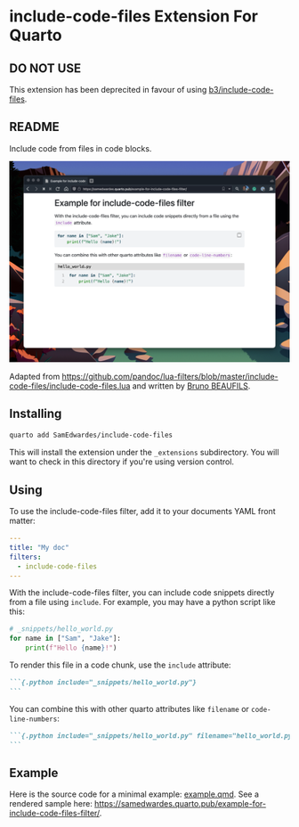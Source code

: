 # include-code-files Extension For Quarto

## DO NOT USE

This extension has been deprecited in favour of using [b3/include-code-files](https://github.com/b3/include-code-files).

## README

Include code from files in code blocks.

![Screenshot of an example output using include-code-files](docs/example-screenshot.png)

Adapted from <https://github.com/pandoc/lua-filters/blob/master/include-code-files/include-code-files.lua> and written by [Bruno BEAUFILS](https://github.com/b3).


## Installing

```bash
quarto add SamEdwardes/include-code-files
```

This will install the extension under the `_extensions` subdirectory. You will want to check in this directory if you're using version control.

## Using

To use the include-code-files filter, add it to your documents YAML front matter:

```yaml
---
title: "My doc"
filters:
  - include-code-files
---
```

With the include-code-files filter, you can include code snippets directly from a file using `include`. For example, you may have a python script like this:

```python
# _snippets/hello_world.py
for name in ["Sam", "Jake"]:
    print(f"Hello {name}!")
```

To render this file in a code chunk, use the `include` attribute:

``````markdown
```{.python include="_snippets/hello_world.py"}
```
``````

You can combine this with other quarto attributes like `filename` or `code-line-numbers`:

``````markdown
```{.python include="_snippets/hello_world.py" filename="hello_world.py" code-line-numbers="true"}
```
``````

## Example

Here is the source code for a minimal example: [example.qmd](docs/example.qmd). See a rendered sample here: <https://samedwardes.quarto.pub/example-for-include-code-files-filter/>.
